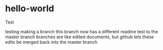 # hello-world
Test


testing making a branch
this branch now has a different readme test to the master branch
branches are like edited documents, but github lets these edits be merged back into the master branch
